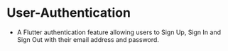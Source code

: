 # User-Authentication

- A Flutter authentication feature allowing users to Sign Up, Sign In and Sign Out with their email address and password.
